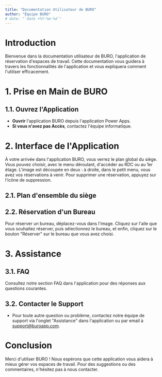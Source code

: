 ```yaml
---
title: "Documentation Utilisateur de BURO"
author: "Équipe BURO"
# date: "`date +%Y-%m-%d`"
---
```


# Introduction
Bienvenue dans la documentation utilisateur de BURO, l'application de réservation d'espaces de travail. Cette documentation vous guidera à travers les fonctionnalités de l'application et vous expliquera comment l'utiliser efficacement.

# 1. Prise en Main de BURO
## 1.1. Ouvrez l'Application
- **Ouvrir** l'application BURO depuis l'application Power Apps.
- **Si vous n'avez pas Accès**, contactez l'équipe informatique.

# 2. Interface de l'Application
À votre arrivée dans l'application BURO, vous verrez le plan global du siège. Vous pouvez choisir, avec le menu déroulant, d'accéder au RDC ou au 1er étage. L'image est découpée en deux : à droite, dans le petit menu, vous avez vos réservations à venir. Pour supprimer une réservation, appuyez sur l'icône de suppression.

## 2.1. Plan d'ensemble du siège
<!-- ![Plan d'ensemble du siège](./Img/BURO_Accueil.png) -->

## 2.2. Réservation d'un Bureau
Pour réserver un bureau, déplacez-vous dans l'image. Cliquez sur l'aile que vous souhaitez réserver, puis sélectionnez le bureau, et enfin, cliquez sur le bouton "Réserver" sur le bureau que vous avez choisi.

<!-- ![Sélection d'un bureau dans l'aile](./Img/BURO_AileD.png) -->

<!-- ### 2.3. Bureau D15
Voici à quoi ressemble le bureau D15.

![Bureau D15](./Img/BURO_D15.png) -->

# 3. Assistance
## 3.1. FAQ
Consultez notre section FAQ dans l'application pour des réponses aux questions courantes.

## 3.2. Contacter le Support
- Pour toute autre question ou problème, contactez notre équipe de support via l'onglet "Assistance" dans l'application ou par email à support@buroapp.com.

# Conclusion
Merci d'utiliser BURO ! Nous espérons que cette application vous aidera à mieux gérer vos espaces de travail. Pour des suggestions ou des commentaires, n'hésitez pas à nous contacter.

